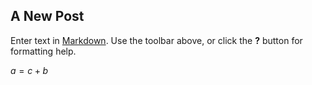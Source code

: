 ## A New Post

Enter text in [Markdown](http://daringfireball.net/projects/markdown/). Use the toolbar above, or click the **?** button for formatting help.

$a=c+b$
